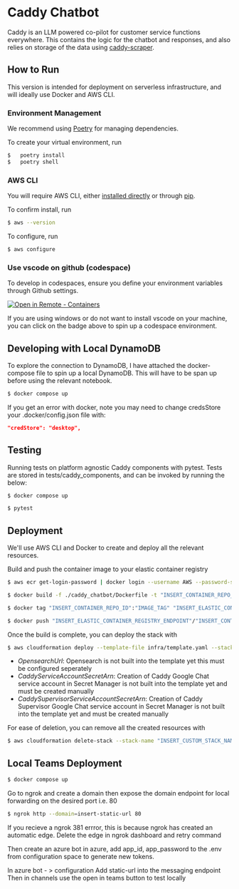 # Caddy Chatbot

Caddy is an LLM powered co-pilot for customer service functions everywhere. This contains the logic for the chatbot and responses, and also relies on storage of the data using [caddy-scraper](https://github.com/i-dot-ai/caddy-scraper).

## How to Run

This version is intended for deployment on serverless infrastructure, and will ideally use Docker and AWS CLI.

### Environment Management
We recommend using [Poetry](https://github.com/python-poetry/poetry) for managing dependencies.

To create your virtual environment, run

```bash
$ 	poetry install
$ 	poetry shell
```

### AWS CLI

You will require AWS CLI, either [installed directly](https://aws.amazon.com/cli/) or through [pip](https://github.com/aws/aws-cli).

To confirm install, run

```bash
$ aws --version
```

To configure, run

```bash
$ aws configure
```


### Use vscode on github (codespace)

To develop in codespaces, ensure you define your environment variables through Github settings.

[![Open in Remote - Containers](https://img.shields.io/static/v1?label=Remote%20-%20Containers&message=Open&color=blue&logo=visualstudiocode)](https://codespaces.new/i-dot-ai/caddy-chatbot?quickstart=1)

If you are using windows or do not want to install vscode on your machine, you can click on the badge above to spin up a codespace environment.

## Developing with Local DynamoDB

To explore the connection to DynamoDB, I have attached the docker-compose file to spin up a local DynamoDB.  This will have to be span up before using the relevant notebook.

```bash
$ docker compose up
```

If you get an error with docker, note you may need to change credsStore your .docker/config.json file with:

```json
"credStore": "desktop",
```

## Testing

Running tests on platform agnostic Caddy components with pytest. Tests are stored in tests/caddy_components, and can be invoked by running the below:

```bash
$ docker compose up
```
```bash
$ pytest
```

## Deployment

We'll use AWS CLI and Docker to create and deploy all the relevant resources.

Build and push the container image to your elastic container registry
```bash
$ aws ecr get-login-password | docker login --username AWS --password-stdin "INSERT_ELASTIC_CONTAINER_REGISTRY_ENDPOINT"
```

```bash
$ docker build -f ./caddy_chatbot/Dockerfile -t "INSERT_CONTAINER_REPO_ID":"IMAGE_TAG" .
```

```bash
$ docker tag "INSERT_CONTAINER_REPO_ID":"IMAGE_TAG" "INSERT_ELASTIC_CONTAINER_REGISTRY_ENDPOINT"/"INSERT_CONTAINER_REPO_ID":"IMAGE_TAG"
```

```bash
$ docker push "INSERT_ELASTIC_CONTAINER_REGISTRY_ENDPOINT"/"INSERT_CONTAINER_REPO_ID":"IMAGE_TAG"
```

Once the build is complete, you can deploy the stack with

```bash
$ aws cloudformation deploy --template-file infra/template.yaml --stack-name "INSERT_CUSTOM_STACK_NAME" --capabilities CAPABILITY_NAMED_IAM --parameter-overrides StageName="INSERT_STAGE_NAME"  MessageTableName="INSERT_CADDY_MESSAGE_TABLE_NAME" ResponsesTableName="INSERT_CADDY_RESPONSES_TABLE_NAME" UserTableName="INSERT_CADDY_USERS_TABLE_NAME" OfficesTableName="INSERT_CADDY_OFFICES_TABLE_NAME" EvaluationTableName="INSERT_CADDY_EVALUATION_TABLE_NAME" OpensearchUrl="INSERT_OPENSEARCH_URL*" CaddyServiceAccountSecretArn="INSERT_CADDY_GOOGLE_CHAT_SERVICE_ACCOUNT_SECRET_ARN" CaddySupervisorServiceAccountSecretArn="INSERT_CADDY_SUPERVISOR_GOOGLE_CHAT_SERVICE_ACCOUNT_SECRET_ARN" CaddyImage="INSERT_ELASTIC_CONTAINER_REGISTRY_ENDPOINT"/"INSERT_CONTAINER_REPO_ID":"IMAGE_TAG" CaddySupervisorGoogleCloudProject="INSERT_CADDY_SUPERVISOR_GOOGLE_CHAT_PROJECT_ID" CaddyGoogleCloudProject="INSERT_CADDY_GOOGLE_CHAT_PROJECT_ID" LLM="INSERT_BEDROCK_LLM_MODEL" DomainName="INSERT_DOMAIN_NAME_FOR_SSL_CERT" #pragma: allowlist secret
```
* *OpensearchUrl*: Opensearch is not built into the template yet this must be configured seperately
* *CaddyServiceAccountSecretArn*: Creation of Caddy Google Chat service account in Secret Manager is not built into the template yet and must be created manually
* *CaddySupervisorServiceAccountSecretArn*: Creation of Caddy Supervisor Google Chat service account in Secret Manager is not built into the template yet and must be created manually

For ease of deletion, you can remove all the created resources with

```bash
$ aws cloudformation delete-stack --stack-name "INSERT_CUSTOM_STACK_NAME"
```

## Local Teams Deployment   

```bash
$ docker compose up
```

Go to ngrok and create a domain then expose the domain endpoint for local forwarding on the desired port i.e. 80

```bash
$ ngrok http --domain=insert-static-url 80
```

If you recieve a ngrok 381 errror, this is because ngrok has created an automatic edge. Delete the edge in ngrok dashboard and retry command

Then create an azure bot in azure, add app_id, app_password to the .env from configuration space to generate new tokens. 

In azure bot  - > configuration 
Add static-url into the messaging endpoint
Then in channels use the open in teams button to test locally

